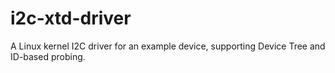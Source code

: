 # i2c-xtd-driver
A Linux kernel I2C driver for an example device, supporting Device Tree and ID-based probing.
